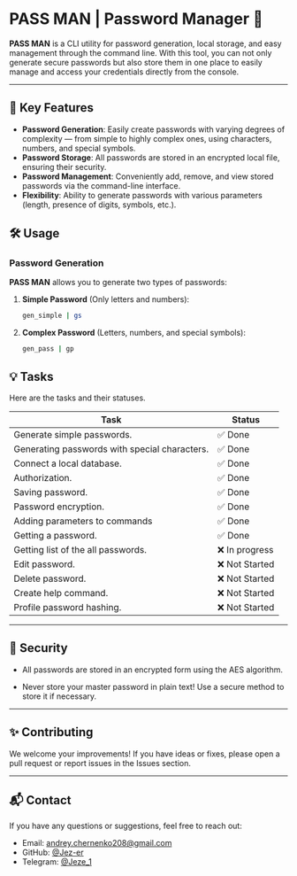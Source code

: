 # PASS MAN | Password Manager 🔐

**PASS MAN** is a CLI utility for password generation, local storage, and easy management through the command line. With this tool, you can not only generate secure passwords but also store them in one place to easily manage and access your credentials directly from the console.

---

## 🚀 Key Features

- **Password Generation**: Easily create passwords with varying degrees of complexity — from simple to highly complex ones, using characters, numbers, and special symbols.
- **Password Storage**: All passwords are stored in an encrypted local file, ensuring their security.
- **Password Management**: Conveniently add, remove, and view stored passwords via the command-line interface.
- **Flexibility**: Ability to generate passwords with various parameters (length, presence of digits, symbols, etc.).

<!-- ---

## 📦 Installation

To use **PASS MAN**, you need Python 3.x. To install and run the utility, follow these steps:

1. Clone the repository:

    ```bash
    git clone https://github.com/yourusername/pass-man.git
    ```

2. Navigate to the project directory:

    ```bash
    cd pass-man
    ```

3. Install dependencies:

    ```bash
    pip install -r requirements.txt
    ```

4. Run the utility:

    ```bash
    python passman.py
    ```

--- -->

## 🛠️ Usage

### Password Generation

**PASS MAN** allows you to generate two types of passwords:

1. **Simple Password** (Only letters and numbers):

   ```bash
   gen_simple | gs
   ```

2. **Complex Password** (Letters, numbers, and special symbols):

   ```bash
   gen_pass | gp
   ```

<!-- ### Password Storage

After generating a password, you can save it to the secure storage with the following command:

```bash
passman save "service_name" "generated_password"
```

To view all saved passwords:

```bash
passman list
```

To delete a password:

```bash
passman delete "service_name"
```

--- -->

## 💡 Tasks

Here are the tasks and their statuses.

| Task                                          | Status         |
| --------------------------------------------- | -------------- |
| Generate simple passwords.                    | ✅ Done        |
| Generating passwords with special characters. | ✅ Done        |
| Connect a local database.                     | ✅ Done        |
| Authorization.                                | ✅ Done        |
| Saving password.                              | ✅ Done        |
| Password encryption.                          | ✅ Done        |
| Adding parameters to commands                 | ✅ Done        |
| Getting a password.                           | ✅ Done        |
| Getting list of the all passwords.            | ❌ In progress |
| Edit password.                                | ❌ Not Started |
| Delete password.                              | ❌ Not Started |
| Create help command.                          | ❌ Not Started |
| Profile password hashing.                     | ❌ Not Started |

---

## 🔐 Security

- All passwords are stored in an encrypted form using the AES algorithm.

- Never store your master password in plain text! Use a secure method to store it if necessary.

---

<!-- ## 📄 License

This project is licensed under the MIT License. See the [LICENSE](LICENSE) file for more details.

--- -->

## ✨ Contributing

We welcome your improvements! If you have ideas or fixes, please open a pull request or report issues in the Issues section.

---

## 📬 Contact

If you have any questions or suggestions, feel free to reach out:

- Email: andrey.chernenko208@gmail.com
- GitHub: [@Jez-er](https://github.com/Jez-er)
- Telegram: [@Jeze_1](https://t.me/jeze_1)
